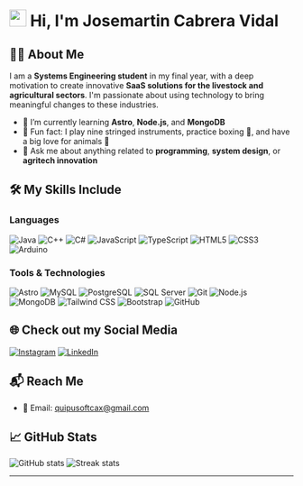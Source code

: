 # <img src="https://raw.githubusercontent.com/aemmadi/aemmadi/master/wave.gif" width="30"> Hi, I'm Josemartin Cabrera Vidal

## 👨‍💻 About Me
I am a **Systems Engineering student** in my final year, with a deep motivation to create innovative **SaaS solutions for the livestock and agricultural sectors**. I'm passionate about using technology to bring meaningful changes to these industries.

- 🌱 I’m currently learning **Astro**, **Node.js**, and **MongoDB**
- 🎸 Fun fact: I play nine stringed instruments, practice boxing 🥊, and have a big love for animals 🐾
- 💬 Ask me about anything related to **programming**, **system design**, or **agritech innovation**


## 🛠️ My Skills Include

### Languages
![Java](https://img.shields.io/badge/Java-%23ED8B00.svg?style=for-the-badge&logo=java&logoColor=white)
![C++](https://img.shields.io/badge/C++-%2300599C.svg?style=for-the-badge&logo=c%2B%2B&logoColor=white)
![C#](https://img.shields.io/badge/C%23-%23239120.svg?style=for-the-badge&logo=c-sharp&logoColor=white)
![JavaScript](https://img.shields.io/badge/JavaScript-%23323330.svg?style=for-the-badge&logo=javascript&logoColor=%23F7DF1E)
![TypeScript](https://img.shields.io/badge/TypeScript-%23007ACC.svg?style=for-the-badge&logo=typescript&logoColor=white)
![HTML5](https://img.shields.io/badge/HTML5-%23E34F26.svg?style=for-the-badge&logo=html5&logoColor=white)
![CSS3](https://img.shields.io/badge/CSS3-%231572B6.svg?style=for-the-badge&logo=css3&logoColor=white)
![Arduino](https://img.shields.io/badge/Arduino-%2300979D.svg?style=for-the-badge&logo=arduino&logoColor=white)

### Tools & Technologies
![Astro](https://img.shields.io/badge/Astro-%23FF5D01.svg?style=for-the-badge&logo=astro&logoColor=white)
![MySQL](https://img.shields.io/badge/MySQL-%2300f.svg?style=for-the-badge&logo=mysql&logoColor=white)
![PostgreSQL](https://img.shields.io/badge/PostgreSQL-%23336791.svg?style=for-the-badge&logo=postgresql&logoColor=white)
![SQL Server](https://img.shields.io/badge/SQL%20Server-%23CC2927.svg?style=for-the-badge&logo=microsoft-sql-server&logoColor=white)
![Git](https://img.shields.io/badge/Git-%23F05033.svg?style=for-the-badge&logo=git&logoColor=white)
![Node.js](https://img.shields.io/badge/Node.js-%23339933.svg?style=for-the-badge&logo=node.js&logoColor=white)
![MongoDB](https://img.shields.io/badge/MongoDB-%2347A248.svg?style=for-the-badge&logo=mongodb&logoColor=white)
![Tailwind CSS](https://img.shields.io/badge/Tailwind_CSS-%2338B2AC.svg?style=for-the-badge&logo=tailwind-css&logoColor=white)
![Bootstrap](https://img.shields.io/badge/Bootstrap-%23563D7C.svg?style=for-the-badge&logo=bootstrap&logoColor=white)
![GitHub](https://img.shields.io/badge/GitHub-%23181717.svg?style=for-the-badge&logo=github&logoColor=white)


## 🌐 Check out my Social Media

[![Instagram](https://img.shields.io/badge/Instagram-%23E4405F.svg?style=for-the-badge&logo=Instagram&logoColor=white)](https://www.instagram.com/josemartin_cv_)
[![LinkedIn](https://img.shields.io/badge/LinkedIn-%230077B5.svg?style=for-the-badge&logo=linkedin&logoColor=white)](https://www.linkedin.com/in/josemartin-cabrera-vidal-22807420a)

## 📬 Reach Me
- 📧 Email: quipusoftcax@gmail.com

## 📈 GitHub Stats
![GitHub stats](https://github-readme-stats.vercel.app/api?username=Muebleoalgo&show_icons=true&theme=radical)
![Streak stats](https://github-readme-streak-stats.herokuapp.com/?user=Muebleoalgo&theme=radical)

---